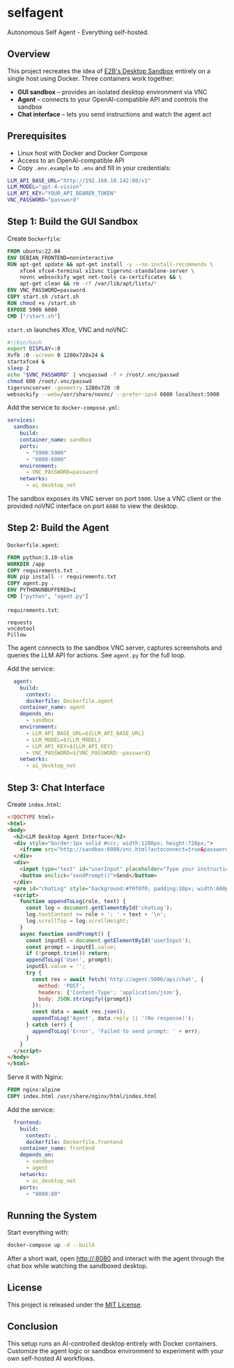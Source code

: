 # selfagent

Autonomous Self Agent - Everything self-hosted.

## Overview

This project recreates the idea of [E2B's Desktop Sandbox](https://e2b.dev) entirely on a single host using Docker. Three containers work together:

- **GUI sandbox** – provides an isolated desktop environment via VNC
- **Agent** – connects to your OpenAI-compatible API and controls the sandbox
- **Chat interface** – lets you send instructions and watch the agent act

## Prerequisites

- Linux host with Docker and Docker Compose
- Access to an OpenAI-compatible API
- Copy `.env.example` to `.env` and fill in your credentials:

```bash
LLM_API_BASE_URL="http://192.168.10.142:80/v1"
LLM_MODEL="gpt-4-vision"
LLM_API_KEY="YOUR_API_BEARER_TOKEN"
VNC_PASSWORD="password"
```

## Step 1: Build the GUI Sandbox

Create `Dockerfile`:

```Dockerfile
FROM ubuntu:22.04
ENV DEBIAN_FRONTEND=noninteractive
RUN apt-get update && apt-get install -y --no-install-recommends \
    xfce4 xfce4-terminal x11vnc tigervnc-standalone-server \
    novnc websockify wget net-tools ca-certificates && \
    apt-get clean && rm -rf /var/lib/apt/lists/*
ENV VNC_PASSWORD=password
COPY start.sh /start.sh
RUN chmod +x /start.sh
EXPOSE 5900 6080
CMD ["/start.sh"]
```

`start.sh` launches Xfce, VNC and noVNC:

```bash
#!/bin/bash
export DISPLAY=:0
Xvfb :0 -screen 0 1280x720x24 &
startxfce4 &
sleep 2
echo "$VNC_PASSWORD" | vncpasswd -f > /root/.vnc/passwd
chmod 600 /root/.vnc/passwd
tigervncserver -geometry 1280x720 :0
websockify --web=/usr/share/novnc/ --prefer-ipv4 6080 localhost:5900
```

Add the service to `docker-compose.yml`:

```yaml
services:
  sandbox:
    build: .
    container_name: sandbox
    ports:
      - "5900:5900"
      - "6080:6080"
    environment:
      - VNC_PASSWORD=password
    networks:
      - ai_desktop_net
```

The sandbox exposes its VNC server on port `5900`. Use a VNC client or the
provided noVNC interface on port `6080` to view the desktop.

## Step 2: Build the Agent

`Dockerfile.agent`:

```Dockerfile
FROM python:3.10-slim
WORKDIR /app
COPY requirements.txt .
RUN pip install -r requirements.txt
COPY agent.py .
ENV PYTHONUNBUFFERED=1
CMD ["python", "agent.py"]
```

`requirements.txt`:

```text
requests
vncdotool
Pillow
```

The agent connects to the sandbox VNC server, captures screenshots and queries the LLM API for actions. See `agent.py` for the full loop.

Add the service:

```yaml
  agent:
    build:
      context: .
      dockerfile: Dockerfile.agent
    container_name: agent
    depends_on:
      - sandbox
    environment:
      - LLM_API_BASE_URL=${LLM_API_BASE_URL}
      - LLM_MODEL=${LLM_MODEL}
      - LLM_API_KEY=${LLM_API_KEY}
      - VNC_PASSWORD=${VNC_PASSWORD:-password}
    networks:
      - ai_desktop_net
```

## Step 3: Chat Interface

Create `index.html`:

```html
<!DOCTYPE html>
<html>
<body>
  <h2>LLM Desktop Agent Interface</h2>
  <div style="border:1px solid #ccc; width:1280px; height:720px;">
    <iframe src="http://sandbox:6080/vnc.html?autoconnect=true&password=password" width="1280" height="720" frameborder="0"></iframe>
  </div>
  <div>
    <input type="text" id="userInput" placeholder="Type your instruction..." size="50">
    <button onclick="sendPrompt()">Send</button>
  </div>
  <pre id="chatLog" style="background:#f0f0f0; padding:10px; width:600px; height:200px; overflow:auto;"></pre>
  <script>
    function appendToLog(role, text) {
      const log = document.getElementById('chatLog');
      log.textContent += role + ': ' + text + '\n';
      log.scrollTop = log.scrollHeight;
    }
    async function sendPrompt() {
      const inputEl = document.getElementById('userInput');
      const prompt = inputEl.value;
      if (!prompt.trim()) return;
      appendToLog('User', prompt);
      inputEl.value = '';
      try {
        const res = await fetch('http://agent:5000/api/chat', {
          method: 'POST',
          headers: {'Content-Type': 'application/json'},
          body: JSON.stringify({prompt})
        });
        const data = await res.json();
        appendToLog('Agent', data.reply || '(No response)');
      } catch (err) {
        appendToLog('Error', 'Failed to send prompt: ' + err);
      }
    }
  </script>
</body>
</html>
```

Serve it with Nginx:

```Dockerfile
FROM nginx:alpine
COPY index.html /usr/share/nginx/html/index.html
```

Add the service:

```yaml
  frontend:
    build:
      context: .
      dockerfile: Dockerfile.frontend
    container_name: frontend
    depends_on:
      - sandbox
      - agent
    networks:
      - ai_desktop_net
    ports:
      - "8080:80"
```

## Running the System

Start everything with:

```bash
docker-compose up -d --build
```

After a short wait, open [http://<your-host>:8080](http://<your-host>:8080) and interact with the agent through the chat box while watching the sandboxed desktop.

## License

This project is released under the [MIT License](LICENSE).

## Conclusion

This setup runs an AI-controlled desktop entirely with Docker containers. Customize the agent logic or sandbox environment to experiment with your own self-hosted AI workflows.
